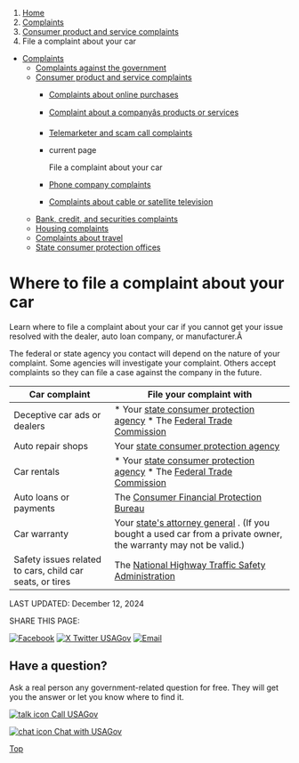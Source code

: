 1. [Home](/)
2. [Complaints](/complaints)
3. [Consumer product and service complaints](/consumer-complaints)
4. File a complaint about your car

* [Complaints](/complaints)
  + [Complaints against the government](/complaints-against-government)
  + [Consumer product and service complaints](/consumer-complaints)
    - [Complaints about online purchases](/online-purchase-complaints)
    - [Complaint about a companyâs products or services](/company-product-service-complaints)
    - [Telemarketer and scam call complaints](/telemarketer-scam-call-complaints)
    - current page

      File a complaint about your car
    - [Phone company complaints](/phone-company-complaints)
    - [Complaints about cable or satellite television](/tv-complaints)
  + [Bank, credit, and securities complaints](/bank-credit-complaints)
  + [Housing complaints](/housing-complaints)
  + [Complaints about travel](/travel-complaints)
  + [State consumer protection offices](/state-consumer)

Where to file a complaint about your car
========================================

Learn where to file a complaint about your car if you cannot get your issue resolved with the dealer, auto loan company, or manufacturer.Â

The federal or state agency you contact will depend on the nature of your complaint. Some agencies will investigate your complaint. Others accept complaints so they can file a case against the company in the future.

| **Car complaint** | **File your complaint with** |
| --- | --- |
| Deceptive car ads or dealers | * Your   [state consumer protection agency](/state-consumer) * The   [Federal Trade Commission](https://reportfraud.ftc.gov/?orgcode=USAGOV) |
| Auto repair shops | Your [state consumer protection agency](/state-consumer) |
| Car rentals | * Your   [state consumer protection agency](/state-consumer) * The   [Federal Trade Commission](https://reportfraud.ftc.gov/?orgcode=USAGOV) |
| Auto loans or payments | The [Consumer Financial Protection Bureau](https://www.consumerfinance.gov/complaint/) |
| Car warranty | Your [state's attorney general](/state-attorney-general) . (If you bought a used car from a private owner, the warranty may not be valid.) |
| Safety issues related to cars, child car seats, or tires | The [National Highway Traffic Safety Administration](https://www.nhtsa.gov/report-a-safety-problem#index) |

LAST UPDATED:
December 12, 2024

SHARE THIS PAGE:

[![Facebook](/themes/custom/usagov/images/social-media-icons/Facebook_Icon.svg)](https://www.facebook.com/sharer/sharer.php?u=https://www.usa.gov/car-complaints&v=3)
[![X Twitter USAGov](/themes/custom/usagov/images/social-media-icons/X_Twitter_Icon.svg?version=2)](https://twitter.com/intent/tweet?source=webclient&text=https://www.usa.gov/car-complaints)
[![Email](/themes/custom/usagov/images/social-media-icons/Email_Icon.svg?version=2)](mailto:?subject=https://www.usa.gov/car-complaints)

Have a question?
----------------

Ask a real person any government-related question for free. They will get you the answer or let you know where to find it.

[![talk icon](/themes/custom/usagov/images/ICONS_talk.png)
Call USAGov](/phone)

[![chat icon](/themes/custom/usagov/images/ICONS_chat.png)
Chat with USAGov](/chat)

[Top](#main-content)